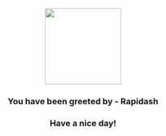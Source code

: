 <p align="center">
            <img src="https://raw.githubusercontent.com/PokeAPI/sprites/master/sprites/pokemon/78.png" width="150" height="150">
          </p>
          <h3 align="center">You have been greeted by - <b>Rapidash</b></h3>
          <h3 align="center">Have a nice day!</h3>
        
